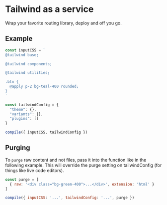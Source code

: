 # Tailwind as a service

Wrap your favorite routing library, deploy and off you go.

## Example

```javascript
const inputCSS = `
@tailwind base;

@tailwind components;

@tailwind utilities;

.btn {
  @apply p-2 bg-teal-400 rounded;
}
`

const tailwindConfig = {
  "theme": {},
  "variants": {},
  "plugins": []
}

compile({ inputCSS, tailwindConfig })
```

## Purging

To `purge` raw content and not files, pass it into the function like in the following example. This will override the purge setting on tailwindConfig (for things like live code editors).

```javascript
const purge = [
  { raw: '<div class="bg-green-400">...</div>', extension: 'html' }
]

compile({ inputCSS: '...', tailwindConfig: '...', purge })
```